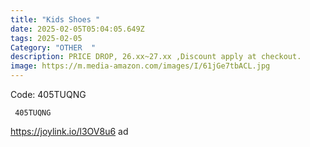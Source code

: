 ```yaml
---
title: "Kids Shoes "
date: 2025-02-05T05:04:05.649Z
tags: 2025-02-05
Category: "OTHER  "
description: PRICE DROP, 26.xx~27.xx ,Discount apply at checkout.
image: https://m.media-amazon.com/images/I/61jGe7tbACL.jpg
---
```


Code: 405TUQNG 

<pre class="language-javascript"><code

class="language-javascript"> 405TUQNG  </code></pre>

https://joylink.io/l3OV8u6   ad